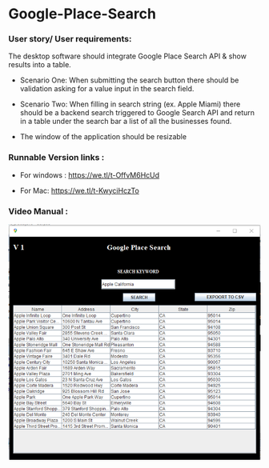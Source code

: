 # Google-Place-Search

### User story/ User requirements:

The desktop software should integrate Google Place Search API & show results into a table.
* Scenario One: When submitting the search button there should be validation asking for a value input in the search field.

* Scenario Two: When filling in search string (ex. Apple Miami) there should be a backend search triggered to Google Search API and return in a table under the search bar a list   of all the businesses found.

* The window of the application should be resizable

### Runnable Version links :

* For windows : https://we.tl/t-OffvM6HcUd

* For Mac: https://we.tl/t-KwyciHczTo

### Video Manual :

[![Click to watch](doc/Screenshot_42.png)](https://www.youtube.com/watch?v=KJm3TexQ5d0 "Click here to watch")
